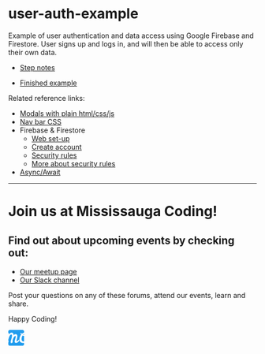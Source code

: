 # user-auth-example
Example of user authentication and data access using Google Firebase and Firestore. User signs up and logs in, and will then be able to access only their own data.

- [Step notes](https://bit.ly/2OVxr79)

- [Finished example](https://bit.ly/38NKobb)

Related reference links:

- [Modals with plain html/css/js](https://sabe.io/tutorials/how-to-create-modal-popup-box)
- [Nav bar CSS](https://css-tricks.com/flexbox-nav-bar-fixed-variable-take-rest-elements/)
- Firebase & Firestore
  - [Web set-up](https://firebase.google.com/docs/web/setup)
  - [Create account](https://firebase.google.com/docs/auth/web/password-auth#create_a_password-based_account)
  - [Security rules](https://firebase.google.com/docs/firestore/security/rules-query#queries_and_security_rules)
  - [More about security rules](https://medium.com/@khreniak/advanced-examples-of-using-cloud-firestore-security-rules-9e641d023c7e)
- [Async/Await](https://developer.mozilla.org/en-US/docs/Learn/JavaScript/Asynchronous/Async_await)


-----

Join us at Mississauga Coding! 
=================================

Find out about upcoming events by checking out: 
----------------------------------------------

- [Our meetup page](http://www.meetup.com/Mississauga-Coding/) 
- [Our Slack channel](https://bit.ly/2uEnt2C)

Post your questions on any of these forums, attend our events, learn and share.

Happy Coding!


![Mississauga Coding](https://github.com/MississaugaCoding/mississaugacoding.github.io/blob/master/favicon-32x32.png "Mississauga Coding")

